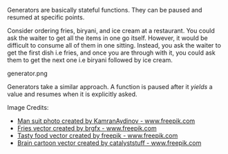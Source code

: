 Generators are basically stateful functions. They can be paused and resumed at specific points.

Consider ordering fries, biryani, and ice cream at a restaurant. You could ask the waiter to get all the items in one go itself. However, it would be difficult to consume all of them in one sitting. Instead, you ask the waiter to get the first dish i.e fries, and once you are through with it, you could ask them to get the next one i.e biryani followed by ice cream.

<image>generator.png</image>

Generators take a similar approach. A function is paused after it *yields* a value and resumes when it is explicitly asked.

Image Credits:

- <a href='https://www.freepik.com/photos/man-suit'>Man suit photo created by KamranAydinov - www.freepik.com</a>
- <a href='https://www.freepik.com/vectors/fries'>Fries vector created by brgfx - www.freepik.com</a>
- <a href="https://www.freepik.com/vectors/tasty-food">Tasty food vector created by freepik - www.freepik.com</a>
- <a href='https://www.freepik.com/vectors/brain-cartoon'>Brain cartoon vector created by catalyststuff - www.freepik.com</a>
